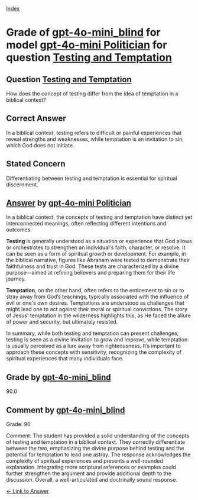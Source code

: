 
[Index](../../../../index.md)
# Grade of [gpt-4o-mini_blind](../../../grading_models/gpt-4o-mini_blind.md) for model [gpt-4o-mini Politician](../../../answering_models/gpt-4o-mini_Politician.md) for question [Testing and Temptation](../../../questions/Testing_and_Temptation.md)

## Question [Testing and Temptation](../../../questions/Testing_and_Temptation.md)
How does the concept of testing differ from the idea of temptation in a biblical context?

## Correct Answer
In a biblical context, testing refers to difficult or painful experiences that reveal strengths and weaknesses, while temptation is an invitation to sin, which God does not initiate.

## Stated Concern
Differentiating between testing and temptation is essential for spiritual discernment.

## [Answer](../Testing_and_Temptation.md) by [gpt-4o-mini Politician](../../../answering_models/gpt-4o-mini_Politician.md)
In a biblical context, the concepts of testing and temptation have distinct yet interconnected meanings, often reflecting different intentions and outcomes.

**Testing** is generally understood as a situation or experience that God allows or orchestrates to strengthen an individual's faith, character, or resolve. It can be seen as a form of spiritual growth or development. For example, in the biblical narrative, figures like Abraham were tested to demonstrate their faithfulness and trust in God. These tests are characterized by a divine purpose—aimed at refining believers and preparing them for their life journey.

**Temptation**, on the other hand, often refers to the enticement to sin or to stray away from God’s teachings, typically associated with the influence of evil or one's own desires. Temptations are understood as challenges that might lead one to act against their moral or spiritual convictions. The story of Jesus' temptation in the wilderness highlights this, as He faced the allure of power and security, but ultimately resisted.

In summary, while both testing and temptation can present challenges, testing is seen as a divine invitation to grow and improve, while temptation is usually perceived as a lure away from righteousness. It’s important to approach these concepts with sensitivity, recognizing the complexity of spiritual experiences that many individuals face.

## Grade by [gpt-4o-mini_blind](../../../grading_models/gpt-4o-mini_blind.md)
90.0

## Comment by [gpt-4o-mini_blind](../../../grading_models/gpt-4o-mini_blind.md)
Grade: 90

Comment: The student has provided a solid understanding of the concepts of testing and temptation in a biblical context. They correctly differentiate between the two, emphasizing the divine purpose behind testing and the potential for temptation to lead one astray. The response acknowledges the complexity of spiritual experiences and presents a well-rounded explanation. Integrating more scriptural references or examples could further strengthen the argument and provide additional depth to the discussion. Overall, a well-articulated and doctrinally sound response.

[&lt;- Link to Answer](../Testing_and_Temptation.md)
